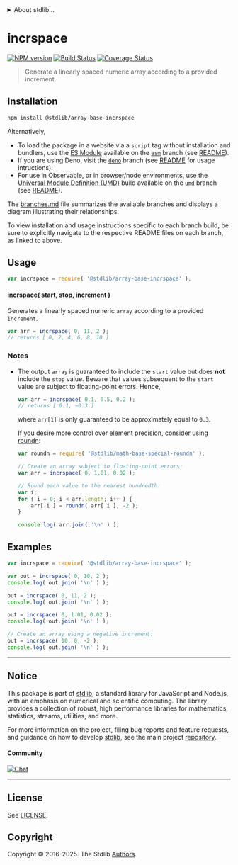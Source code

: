 <!--

@license Apache-2.0

Copyright (c) 2021 The Stdlib Authors.

Licensed under the Apache License, Version 2.0 (the "License");
you may not use this file except in compliance with the License.
You may obtain a copy of the License at

   http://www.apache.org/licenses/LICENSE-2.0

Unless required by applicable law or agreed to in writing, software
distributed under the License is distributed on an "AS IS" BASIS,
WITHOUT WARRANTIES OR CONDITIONS OF ANY KIND, either express or implied.
See the License for the specific language governing permissions and
limitations under the License.

-->


<details>
  <summary>
    About stdlib...
  </summary>
  <p>We believe in a future in which the web is a preferred environment for numerical computation. To help realize this future, we've built stdlib. stdlib is a standard library, with an emphasis on numerical and scientific computation, written in JavaScript (and C) for execution in browsers and in Node.js.</p>
  <p>The library is fully decomposable, being architected in such a way that you can swap out and mix and match APIs and functionality to cater to your exact preferences and use cases.</p>
  <p>When you use stdlib, you can be absolutely certain that you are using the most thorough, rigorous, well-written, studied, documented, tested, measured, and high-quality code out there.</p>
  <p>To join us in bringing numerical computing to the web, get started by checking us out on <a href="https://github.com/stdlib-js/stdlib">GitHub</a>, and please consider <a href="https://opencollective.com/stdlib">financially supporting stdlib</a>. We greatly appreciate your continued support!</p>
</details>

# incrspace

[![NPM version][npm-image]][npm-url] [![Build Status][test-image]][test-url] [![Coverage Status][coverage-image]][coverage-url] <!-- [![dependencies][dependencies-image]][dependencies-url] -->

> Generate a linearly spaced numeric array according to a provided increment.

<section class="installation">

## Installation

```bash
npm install @stdlib/array-base-incrspace
```

Alternatively,

-   To load the package in a website via a `script` tag without installation and bundlers, use the [ES Module][es-module] available on the [`esm`][esm-url] branch (see [README][esm-readme]).
-   If you are using Deno, visit the [`deno`][deno-url] branch (see [README][deno-readme] for usage intructions).
-   For use in Observable, or in browser/node environments, use the [Universal Module Definition (UMD)][umd] build available on the [`umd`][umd-url] branch (see [README][umd-readme]).

The [branches.md][branches-url] file summarizes the available branches and displays a diagram illustrating their relationships.

To view installation and usage instructions specific to each branch build, be sure to explicitly navigate to the respective README files on each branch, as linked to above.

</section>

<section class="usage">

## Usage

```javascript
var incrspace = require( '@stdlib/array-base-incrspace' );
```

#### incrspace( start, stop, increment )

Generates a linearly spaced numeric `array` according to a provided `increment`.

```javascript
var arr = incrspace( 0, 11, 2 );
// returns [ 0, 2, 4, 6, 8, 10 ]
```

</section>

<!-- /.usage -->

<section class="notes">

### Notes

-   The output `array` is guaranteed to include the `start` value but does **not** include the `stop` value. Beware that values subsequent to the `start` value are subject to floating-point errors. Hence,

    ```javascript
    var arr = incrspace( 0.1, 0.5, 0.2 );
    // returns [ 0.1, ~0.3 ]
    ```

    where `arr[1]` is only guaranteed to be approximately equal to `0.3`.

    If you desire more control over element precision, consider using [roundn][@stdlib/math/base/special/roundn]:

    ```javascript
    var roundn = require( '@stdlib/math-base-special-roundn' );

    // Create an array subject to floating-point errors:
    var arr = incrspace( 0, 1.01, 0.02 );

    // Round each value to the nearest hundredth:
    var i;
    for ( i = 0; i < arr.length; i++ ) {
        arr[ i ] = roundn( arr[ i ], -2 );
    }

    console.log( arr.join( '\n' ) );
    ```

</section>

<!-- /.notes -->

<section class="examples">

## Examples

<!-- eslint no-undef: "error" -->

```javascript
var incrspace = require( '@stdlib/array-base-incrspace' );

var out = incrspace( 0, 10, 2 );
console.log( out.join( '\n' ) );

out = incrspace( 0, 11, 2 );
console.log( out.join( '\n' ) );

out = incrspace( 0, 1.01, 0.02 );
console.log( out.join( '\n' ) );

// Create an array using a negative increment:
out = incrspace( 10, 0, -2 );
console.log( out.join( '\n' ) );
```

</section>

<!-- /.examples -->

<!-- Section for related `stdlib` packages. Do not manually edit this section, as it is automatically populated. -->

<section class="related">

</section>

<!-- /.related -->

<!-- Section for all links. Make sure to keep an empty line after the `section` element and another before the `/section` close. -->


<section class="main-repo" >

* * *

## Notice

This package is part of [stdlib][stdlib], a standard library for JavaScript and Node.js, with an emphasis on numerical and scientific computing. The library provides a collection of robust, high performance libraries for mathematics, statistics, streams, utilities, and more.

For more information on the project, filing bug reports and feature requests, and guidance on how to develop [stdlib][stdlib], see the main project [repository][stdlib].

#### Community

[![Chat][chat-image]][chat-url]

---

## License

See [LICENSE][stdlib-license].


## Copyright

Copyright &copy; 2016-2025. The Stdlib [Authors][stdlib-authors].

</section>

<!-- /.stdlib -->

<!-- Section for all links. Make sure to keep an empty line after the `section` element and another before the `/section` close. -->

<section class="links">

[npm-image]: http://img.shields.io/npm/v/@stdlib/array-base-incrspace.svg
[npm-url]: https://npmjs.org/package/@stdlib/array-base-incrspace

[test-image]: https://github.com/stdlib-js/array-base-incrspace/actions/workflows/test.yml/badge.svg?branch=main
[test-url]: https://github.com/stdlib-js/array-base-incrspace/actions/workflows/test.yml?query=branch:main

[coverage-image]: https://img.shields.io/codecov/c/github/stdlib-js/array-base-incrspace/main.svg
[coverage-url]: https://codecov.io/github/stdlib-js/array-base-incrspace?branch=main

<!--

[dependencies-image]: https://img.shields.io/david/stdlib-js/array-base-incrspace.svg
[dependencies-url]: https://david-dm.org/stdlib-js/array-base-incrspace/main

-->

[chat-image]: https://img.shields.io/gitter/room/stdlib-js/stdlib.svg
[chat-url]: https://app.gitter.im/#/room/#stdlib-js_stdlib:gitter.im

[stdlib]: https://github.com/stdlib-js/stdlib

[stdlib-authors]: https://github.com/stdlib-js/stdlib/graphs/contributors

[umd]: https://github.com/umdjs/umd
[es-module]: https://developer.mozilla.org/en-US/docs/Web/JavaScript/Guide/Modules

[deno-url]: https://github.com/stdlib-js/array-base-incrspace/tree/deno
[deno-readme]: https://github.com/stdlib-js/array-base-incrspace/blob/deno/README.md
[umd-url]: https://github.com/stdlib-js/array-base-incrspace/tree/umd
[umd-readme]: https://github.com/stdlib-js/array-base-incrspace/blob/umd/README.md
[esm-url]: https://github.com/stdlib-js/array-base-incrspace/tree/esm
[esm-readme]: https://github.com/stdlib-js/array-base-incrspace/blob/esm/README.md
[branches-url]: https://github.com/stdlib-js/array-base-incrspace/blob/main/branches.md

[stdlib-license]: https://raw.githubusercontent.com/stdlib-js/array-base-incrspace/main/LICENSE

[@stdlib/math/base/special/roundn]: https://github.com/stdlib-js/math-base-special-roundn

</section>

<!-- /.links -->
